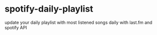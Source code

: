 # spotify-daily-playlist
update your daily playlist with most listened songs daily with last.fm and spotify API
